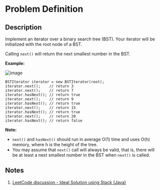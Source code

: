 # Problem Definition

## Description

Implement an iterator over a binary search tree (BST). Your iterator will be initialized with the root node of a BST.

Calling `next()` will return the next smallest number in the BST.

**Example:**

![image](https://assets.leetcode.com/uploads/2018/12/25/bst-tree.png)

```plaintext
BSTIterator iterator = new BSTIterator(root);
iterator.next();    // return 3
iterator.next();    // return 7
iterator.hasNext(); // return true
iterator.next();    // return 9
iterator.hasNext(); // return true
iterator.next();    // return 15
iterator.hasNext(); // return true
iterator.next();    // return 20
iterator.hasNext(); // return false
```

**Note:**

* `next()` and `hasNext()` should run in average O(1) time and uses O(h) memory, where h is the height of the tree.
* You may assume that `next()` call will always be valid, that is, there will be at least a next smallest number in the BST when `next()` is called.

## Notes

1. [LeetCode discussion - Ideal Solution using Stack (Java)](https://leetcode.com/explore/interview/card/google/65/design-4/475/discuss/52526/Ideal-Solution-using-Stack-(Java))